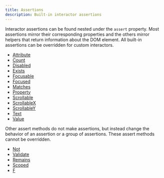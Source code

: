 ```yaml
---
title: Assertions
description: Built-in interactor assertions
---
```


Interactor assertions can be found nested under the `assert` property. Most
assertions mirror their corresponding properties and the others mirror helpers
that return information about the DOM element. All built-in assertions can be
overridden for custom interactors.

- [Attribute](/assertions/attribute)
- [Count](/assertions/count)
- [Disabled](/assertions/disabled)
- [Exists](/assertions/exists)
- [Focusable](/assertions/focusable)
- [Focused](/assertions/focused)
- [Matches](/assertions/matches)
- [Property](/assertions/property)
- [Scrollable](/assertions/scrollable)
- [ScrollableX](/assertions/scrollablex)
- [ScrollableY](/assertions/scrollably)
- [Text](/assertions/text)
- [Value](/assertions/value)

Other assert methods do not make assertions, but instead change the behavior of
an assertion or a group of assertions. These assert methods cannot be
overridden.

- [Not](/assertions/not)
- [Validate](/assertions/validate)
- [Remains](/assertions/remains)
- [Scoped](/assertions/scoped)
- [F](/assertions/f)
